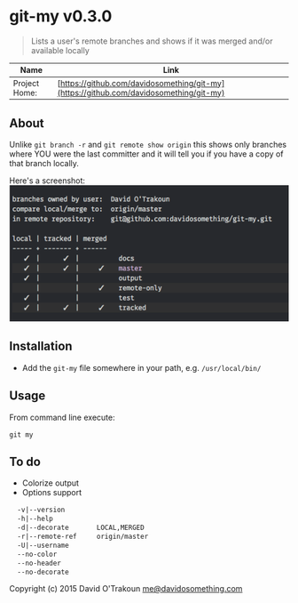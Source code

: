 # git-my v0.3.0

> Lists a user's remote branches and shows if it was merged and/or available
> locally

| Name | Link |
| ---- | ---- |
| Project Home: | [https://github.com/davidosomething/git-my](https://github.com/davidosomething/git-my)

## About

Unlike `git branch -r` and `git remote show origin` this shows only branches
where YOU were the last committer and it will tell you if you have a copy of
that branch locally.

Here's a screenshot:
![Example output](https://raw.githubusercontent.com/davidosomething/git-my/docs/screenshot.png)

## Installation

- Add the `git-my` file somewhere in your path, e.g. `/usr/local/bin/`

## Usage

From command line execute:

```
git my
```

## To do

- Colorize output
- Options support

```
  -v|--version
  -h|--help
  -d|--decorate       LOCAL,MERGED
  -r|--remote-ref     origin/master
  -U|--username
  --no-color
  --no-header
  --no-decorate
```


Copyright (c) 2015 David O'Trakoun <me@davidosomething.com>

